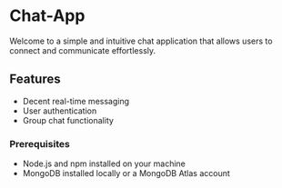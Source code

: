 # Chat-App
Welcome to a simple and intuitive chat application that allows users to connect and communicate effortlessly.

## Features

- Decent real-time messaging
- User authentication
- Group chat functionality


### Prerequisites

- Node.js and npm installed on your machine
- MongoDB installed locally or a MongoDB Atlas account

